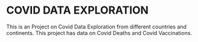 # COVID DATA EXPLORATION
This is an Project on Covid Data Exploration from different countries and continents. 
This project has data on Covid Deaths and Covid Vaccinations.
